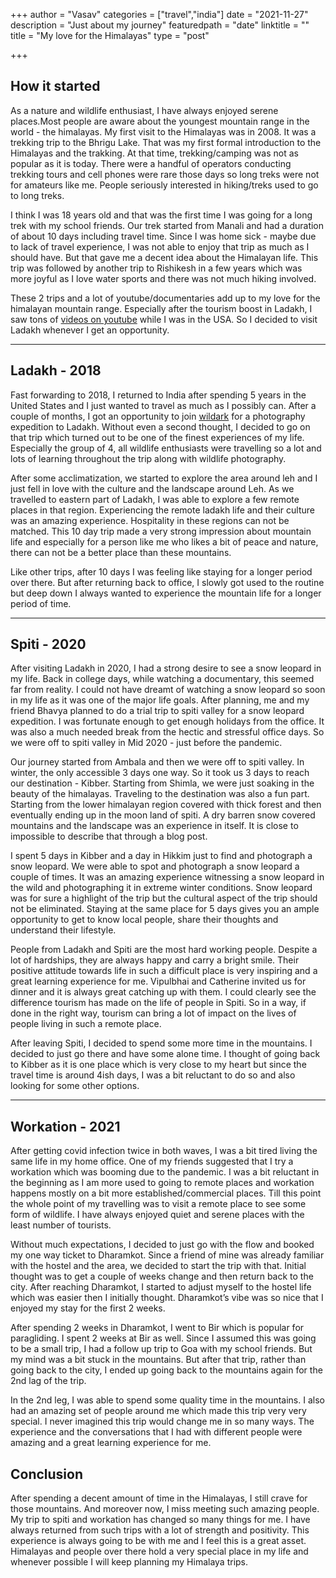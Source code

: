 +++
author = "Vasav"
categories = ["travel","india"]
date = "2021-11-27"
description = "Just about my journey"
featuredpath = "date"
linktitle = ""
title = "My love for the Himalayas"
type = "post"

+++

## How it started

As a nature and wildlife enthusiast, I have always enjoyed serene places.Most people are aware about the youngest mountain range in the world - the himalayas. My first visit to the Himalayas was in 2008. It was a trekking trip to the Bhrigu Lake. That was my first formal introduction to the Himalayas and the trakking. At that time, trekking/camping was not as popular as it is today. There were a handful of operators conducting trekking tours and cell phones were rare those days so long treks were not for amateurs like me. People seriously interested in hiking/treks used to go to long treks. 

I think I was 18 years old and that was the first time I was going for a long trek with my school friends. Our trek started from Manali and had a duration of about 10 days including travel time. Since I was home sick - maybe due to lack of travel experience, I was not able to enjoy that trip as much as I should have. But that gave me a decent idea about the Himalayan life. This trip was followed by another trip to Rishikesh in a few years which was more joyful as I love water sports and there was not much hiking involved. 

These 2 trips and a lot of youtube/documentaries add up to my love for the himalayan mountain range. Especially after the tourism boost in Ladakh, I saw tons of [videos on youtube](https://youtu.be/DwV-Im0kGqg) while I was in the USA. So I decided to visit Ladakh whenever I get an opportunity. 

___

## Ladakh - 2018

Fast forwarding to 2018, I returned to India after spending 5 years in the United States and I just wanted to travel as much as I possibly can. After a couple of months, I got an opportunity to join [wildark](https://wildarkindia.wordpress.com/about-us/) for a photography expedition to Ladakh. Without even a second thought, I decided to go on that trip which turned out to be one of the finest experiences of my life. Especially the group of 4, all wildlife enthusiasts were travelling so a lot and lots of learning throughout the trip along with wildlife photography. 

After some acclimatization, we started to explore the area around leh and I just fell in love with the culture and the landscape around Leh. As we travelled to eastern part of Ladakh, I was able to explore a few remote places in that region. Experiencing the remote ladakh life and their culture was an amazing experience. Hospitality in these regions can not be matched. This 10 day trip made a very strong impression about mountain life and especially for a person like me who likes a bit of peace and nature, there can not be a better place than these mountains. 

Like other trips, after 10 days I was feeling like staying for a longer period over there. But after returning back to office, I slowly got used to the routine but deep down I always wanted to experience the mountain life for a longer period of time. 

___

## Spiti - 2020

After visiting Ladakh in 2020, I had a strong desire to see a snow leopard in my life. Back in college days, while watching a documentary, this seemed far from reality. I could not have dreamt of watching a snow leopard so soon in my life as it was one of the major life goals. After planning, me and my friend Bhavya planned to do a trial trip to spiti valley for a snow leopard expedition. I was fortunate enough to get enough holidays from the office. It was also a much needed break from the hectic and stressful office days. So we were off to spiti valley in Mid 2020 - just before the pandemic. 

Our journey started from Ambala and then we were off to spiti valley. In winter, the only accessible 3 days one way. So it took us 3 days to reach our destination - Kibber. Starting from Shimla, we were just soaking in the beauty of the himalayas. Traveling to the destination was also a fun part. Starting from the lower himalayan region covered with thick forest and then eventually ending up in the moon land of spiti. A dry barren snow covered mountains and the landscape was an experience in itself. It is close to impossible to describe that through a blog post. 

I spent 5 days in Kibber and a day in Hikkim just to find and photograph a snow leopard. We were able to spot and photograph a snow leopard a couple of times. It was an amazing experience witnessing a snow leopard in the wild and photographing it in extreme winter conditions. Snow leopard was for sure a highlight of the trip but the cultural aspect of the trip should not be eliminated. Staying at the same place for 5 days gives you an ample opportunity to get to know local people, share their thoughts and understand their lifestyle. 

People from Ladakh and Spiti are the most hard working people. Despite a lot of hardships, they are always happy and carry a bright smile. Their positive attitude towards life in such a difficult place is very inspiring and a great learning experience for me. Vipulbhai and Catherine invited us for dinner and it is always great catching up with them. I could clearly see the difference tourism has made on the life of people in Spiti. So in a way, if done in the right way, tourism can bring a lot of impact on the lives of people living in such a remote place. 

After leaving Spiti, I decided to spend some more time in the mountains. I decided to just go there and have some alone time. I thought of going back to Kibber as it is one place which is very close to my heart but since the travel time is around 4ish days, I was a bit reluctant to do so and also looking for some other options. 

___

## Workation - 2021

After getting covid infection twice in both waves, I was a bit tired living the same life in my home office. One of my friends suggested that I try a workation which was booming due to the pandemic. I was a bit reluctant in the beginning as I am more used to going to remote places and workation happens mostly on a bit more established/commercial places. Till this point the whole point of my travelling was to visit a remote place to see some form of wildlife. I have always enjoyed quiet and serene places with the least number of tourists. 

Without much expectations, I decided to just go with the flow and booked my one way ticket to Dharamkot. Since a friend of mine was already familiar with the hostel and the area, we decided to start the trip with that. Initial thought was to get a couple of weeks change and then return back to the city. After reaching Dharamkot, I started to adjust myself to the hostel life which was easier then I initially thought. Dharamkot’s vibe was so nice that I enjoyed my stay for the first 2 weeks. 

After spending 2 weeks in Dharamkot, I went to Bir which is popular for paragliding. I spent 2 weeks at Bir as well. Since I assumed this was going to be a small trip, I had a follow up trip to Goa with my school friends. But my mind was a bit stuck in the mountains. But after that trip, rather than going back to the city, I ended up going back to the mountains again for the 2nd lag of the trip. 

In the 2nd leg, I was able to spend some quality time in the mountains. I also had an amazing set of people around me which made this trip very very special. I never imagined this trip would change me in so many ways. The experience and the conversations that I had with different people were amazing and a great learning experience for me. 

## Conclusion

After spending a decent amount of time in the Himalayas, I still crave for those mountains. And moreover now, I miss meeting such amazing people. My trip to spiti and workation has changed so many things for me. I have always returned from such trips with a lot of strength and positivity. This experience is always going to be with me and I feel this is a great asset. Himalayas and people over there hold a very special place in my life and whenever possible I will keep planning my Himalaya trips.

